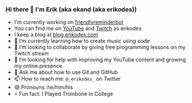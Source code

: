 ### Hi there 👋 I'm Erik (aka ekand (aka erikodes))

- I'm currently working on [friendlyreminderbot](https://github.com/ykdojo/friendlyreminderbot)
- You can find me on [YouTube](http://www.youtube.com/channel/UCkWlNrTU1a8t7lKCkqesn9A) and [Twitch](https://www.twitch.tv/erikodes) as erikodes
- I keep a blog at [blog.erikodes.com](https://blog.erikodes.com)
- 🌱 I’m currently learning how to create music using code
- 👯 I’m looking to collaborate by giving free programming lessons on my Twitch stream
- 🤔 I’m looking for help with improving my YouTube content and growing my online presence
- 💬 Ask me about how to use Git and GitHub
- 📫 How to reach me: `@_erikodes_` on Twitter
- 😄 Pronouns: he/him/his
- ⚡ Fun fact: I Played Trombone in College
<!--
**ekand/ekand** is a ✨ _special_ ✨ repository because its `README.md` (this file) appears on your GitHub profile.

Here are some ideas to get you started:


-->
